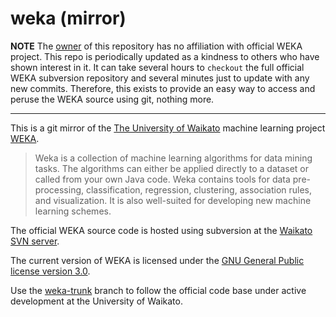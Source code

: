 weka (mirror)
=============

**NOTE** The [owner][bnjmn] of this repository has no affiliation with official
WEKA project. This repo is periodically updated as a kindness to others who
have shown interest in it. It can take several hours to `checkout` the full
official WEKA subversion repository and several minutes just to update with any
new commits. Therefore, this exists to provide an easy way to access and peruse
the WEKA source using git, nothing more.

---

This is a git mirror of the [The University of Waikato][uofw] machine learning
project [WEKA][weka-home].

> Weka is a collection of machine learning algorithms for data mining tasks.
> The algorithms can either be applied directly to a dataset or called from
> your own Java code. Weka contains tools for data pre-processing,
> classification, regression, clustering, association rules, and visualization.
> It is also well-suited for developing new machine learning schemes.

The official WEKA source code is hosted using subversion at the [Waikato SVN
server][weka-source].

The current version of WEKA is licensed under the [GNU General Public license
version 3.0][gnu-v3].

Use the [weka-trunk][weka-trunk-branch] branch to follow the official code base
under active development at the University of Waikato.


[bnjmn]: https://github.com/bnjmn
[uofw]: http://www.waikato.ac.nz/
[weka-home]: http://www.cs.waikato.ac.nz/ml/weka/index.html
[weka-source]: https://svn.cms.waikato.ac.nz/svn/weka/
[gnu-v3]: http://www.gnu.org/licenses/gpl.html
[svngh]: https://github.com/svn2github/weka
[weka-trunk-branch]: https://github.com/bnjmn/weka/tree/weka-trunk
